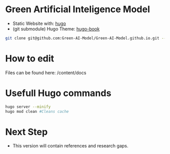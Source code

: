 # Green Artificial Inteligence Model

- Static Website with: [hugo](https://gohugo.io/)
- (git submodule) Hugo Theme: [hugo-book](https://github.com/alex-shpak/hugo-book)

```bash
git clone git@github.com:Green-AI-Model/Green-AI-Model.github.io.git --recursive
```

# How to edit
Files can be found here: /content/docs

# Usefull Hugo commands

```bash
hugo server --minify
hugo mod clean #Cleans cache
```

# Next Step
- This version will contain references and research gaps.
